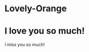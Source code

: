 # Lovely-Orange

<!DOCTYPE html>
<html>
<body>
  <h1 title="Orange">I love you so much!</h1>
  <p title="Sunshine">I miss you so much!</p>
</body>
</html>
  
